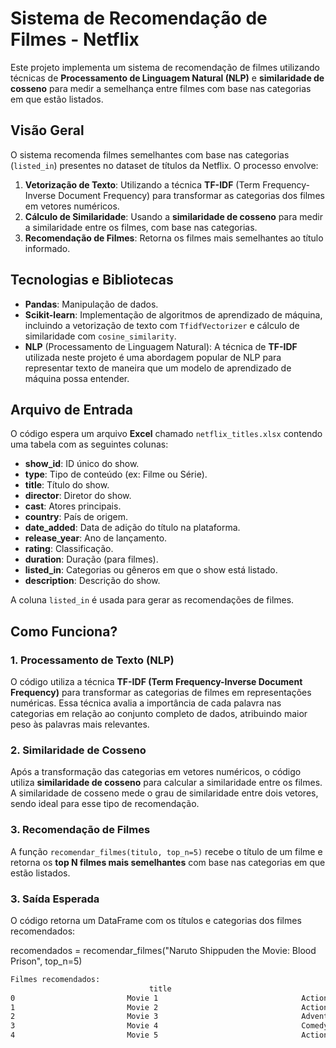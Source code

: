 # Sistema de Recomendação de Filmes - Netflix

Este projeto implementa um sistema de recomendação de filmes utilizando técnicas de **Processamento de Linguagem Natural (NLP)** e **similaridade de cosseno** para medir a semelhança entre filmes com base nas categorias em que estão listados.

## Visão Geral

O sistema recomenda filmes semelhantes com base nas categorias (`listed_in`) presentes no dataset de títulos da Netflix. O processo envolve:

1. **Vetorização de Texto**: Utilizando a técnica **TF-IDF** (Term Frequency-Inverse Document Frequency) para transformar as categorias dos filmes em vetores numéricos.
2. **Cálculo de Similaridade**: Usando a **similaridade de cosseno** para medir a similaridade entre os filmes, com base nas categorias.
3. **Recomendação de Filmes**: Retorna os filmes mais semelhantes ao título informado.

## Tecnologias e Bibliotecas

- **Pandas**: Manipulação de dados.
- **Scikit-learn**: Implementação de algoritmos de aprendizado de máquina, incluindo a vetorização de texto com `TfidfVectorizer` e cálculo de similaridade com `cosine_similarity`.
- **NLP** (Processamento de Linguagem Natural): A técnica de **TF-IDF** utilizada neste projeto é uma abordagem popular de NLP para representar texto de maneira que um modelo de aprendizado de máquina possa entender.

## Arquivo de Entrada

O código espera um arquivo **Excel** chamado `netflix_titles.xlsx` contendo uma tabela com as seguintes colunas:

- **show_id**: ID único do show.
- **type**: Tipo de conteúdo (ex: Filme ou Série).
- **title**: Título do show.
- **director**: Diretor do show.
- **cast**: Atores principais.
- **country**: País de origem.
- **date_added**: Data de adição do título na plataforma.
- **release_year**: Ano de lançamento.
- **rating**: Classificação.
- **duration**: Duração (para filmes).
- **listed_in**: Categorias ou gêneros em que o show está listado.
- **description**: Descrição do show.

A coluna `listed_in` é usada para gerar as recomendações de filmes.

## Como Funciona?

### 1. Processamento de Texto (NLP)
O código utiliza a técnica **TF-IDF (Term Frequency-Inverse Document Frequency)** para transformar as categorias de filmes em representações numéricas. Essa técnica avalia a importância de cada palavra nas categorias em relação ao conjunto completo de dados, atribuindo maior peso às palavras mais relevantes.

### 2. Similaridade de Cosseno
Após a transformação das categorias em vetores numéricos, o código utiliza **similaridade de cosseno** para calcular a similaridade entre os filmes. A similaridade de cosseno mede o grau de similaridade entre dois vetores, sendo ideal para esse tipo de recomendação.

### 3. Recomendação de Filmes
A função `recomendar_filmes(titulo, top_n=5)` recebe o título de um filme e retorna os **top N filmes mais semelhantes** com base nas categorias em que estão listados.

### 3. Saída Esperada
O código retorna um DataFrame com os títulos e categorias dos filmes recomendados:

recomendados = recomendar_filmes("Naruto Shippuden the Movie: Blood Prison", top_n=5)

```bash
Filmes recomendados:
                               title                                           listed_in
0                         Movie 1                                Action, Adventure
1                         Movie 2                                Action, Drama
2                         Movie 3                                Adventure, Fantasy
3                         Movie 4                                Comedy, Action
4                         Movie 5                                Action, Thriller

